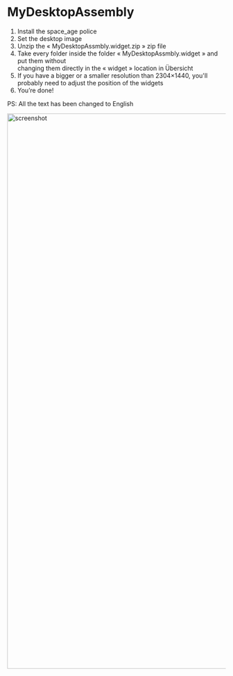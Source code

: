 # MyDesktopAssembly

1. Install the space_age police
2. Set the desktop image
3. Unzip the « MyDesktopAssmbly.widget.zip » zip file
4. Take every folder inside the folder « MyDesktopAssmbly.widget » and put them without         
   changing them directly in the « widget » location in Übersicht  
5. If you have a bigger or a smaller resolution than 2304×1440, you'll probably need to 
   adjust the position of the widgets
6. You’re done!

PS: All the text has been changed to English

<img width="1280" alt="screenshot" src="https://cloud.githubusercontent.com/assets/22483186/19020094/f08dfd4c-889e-11e6-9aad-b72cf214cd4c.png">
